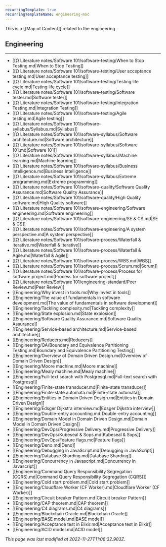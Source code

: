 ```yaml
---
recurringTemplate: true
recurringTemplateName: engineering-moc
---
```


This is a [[Map of Content]] related to the engineering.

## Engineering
---
- [[Ω Literature notes/Software 101/software-testing/When to Stop Testing.md|When to Stop Testing]]
- [[Ω Literature notes/Software 101/software-testing/User acceptance testing.md|User acceptance testing]]
- [[Ω Literature notes/Software 101/software-testing/Testing life cycle.md|Testing life cycle]]
- [[Ω Literature notes/Software 101/software-testing/Software tester.md|Software tester]]
- [[Ω Literature notes/Software 101/software-testing/Integration Testing.md|Integration Testing]]
- [[Ω Literature notes/Software 101/software-testing/Agile testing.md|Agile testing]]
- [[Ω Literature notes/Software 101/software-syllabus/Syllabus.md|Syllabus]]
- [[Ω Literature notes/Software 101/software-syllabus/Software architecture.md|Software architecture]]
- [[Ω Literature notes/Software 101/software-syllabus/Software 101.md|Software 101]]
- [[Ω Literature notes/Software 101/software-syllabus/Machine learning.md|Machine learning]]
- [[Ω Literature notes/Software 101/software-syllabus/Business Intelligence.md|Business Intelligence]]
- [[Ω Literature notes/Software 101/software-syllabus/Extreme programming.md|Extreme programming]]
- [[Ω Literature notes/Software 101/software-quality/Software Quality Assurance.md|Software Quality Assurance]]
- [[Ω Literature notes/Software 101/software-quality/High Quality software.md|High Quality software]]
- [[Ω Literature notes/Software 101/software-engineering/Software engineering.md|Software engineering]]
- [[Ω Literature notes/Software 101/software-engineering/SE & CS.md|SE & CS]]
- [[Ω Literature notes/Software 101/software-engineering/A system perspective.md|A system perspective]]
- [[Ω Literature notes/Software 101/software-process/Waterfall & Iterative.md|Waterfall & Iterative]]
- [[Ω Literature notes/Software 101/software-process/Waterfall & Agile.md|Waterfall & Agile]]
- [[Ω Literature notes/Software 101/software-process/WBS.md|WBS]]
- [[Ω Literature notes/Software 101/software-process/Scrum.md|Scrum]]
- [[Ω Literature notes/Software 101/software-process/Process for software project.md|Process for software project]]
- [[Ω Literature notes/Software 101/engineering-standard/Peer Review.md|Peer Review]]
- [[Engineering/Why invest in tools.md|Why invest in tools]]
- [[Engineering/The value of fundamentals in software development.md|The value of fundamentals in software development]]
- [[Engineering/Tackling complexity.md|Tackling complexity]]
- [[Engineering/State explosion.md|State explosion]]
- [[Engineering/Software Quality Assurance.md|Software Quality Assurance]]
- [[Engineering/Service-based architecture.md|Service-based architecture]]
- [[Engineering/Reducers.md|Reducers]]
- [[Engineering/QA/Boundary and Equivalence Partitioning Testing.md|Boundary and Equivalence Partitioning Testing]]
- [[Engineering/Overview of Domain Driven Design.md|Overview of Domain Driven Design]]
- [[Engineering/Moore machine.md|Moore machine]]
- [[Engineering/Mealy machine.md|Mealy machine]]
- [[Engineering/Full-text search with Postgresql.md|Full-text search with Postgresql]]
- [[Engineering/Finite-state transducer.md|Finite-state transducer]]
- [[Engineering/Finite-state automata.md|Finite-state automata]]
- [[Engineering/Entities in Domain Driven Design.md|Entities in Domain Driven Design]]
- [[Engineering/Edsger Dijkstra interview.md|Edsger Dijkstra interview]]
- [[Engineering/Double-entry accounting.md|Double-entry accounting]]
- [[Engineering/Domain Model in Domain Driven Design.md|Domain Model in Domain Driven Design]]
- [[Engineering/DevOps/Progressive Delivery.md|Progressive Delivery]]
- [[Engineering/DevOps/Kubeseal & Sops.md|Kubeseal & Sops]]
- [[Engineering/DevOps/Feature flags.md|Feature flags]]
- [[Engineering/Deno.md|Deno]]
- [[Engineering/Debugging in JavaScript.md|Debugging in JavaScript]]
- [[Engineering/Database Sharding.md|Database Sharding]]
- [[Engineering/Concurrency in Javascript.md|Concurrency in Javascript]]
- [[Engineering/Command Query Responsibility Segregation (CQRS).md|Command Query Responsibility Segregation (CQRS)]]
- [[Engineering/Cold start problem.md|Cold start problem]]
- [[Engineering/Cloudflare Worker (CF Worker).md|Cloudflare Worker (CF Worker)]]
- [[Engineering/Circuit breaker Pattern.md|Circuit breaker Pattern]]
- [[Engineering/CAP theorem.md|CAP theorem]]
- [[Engineering/C4 diagrams.md|C4 diagrams]]
- [[Engineering/Blockchain Oracle.md|Blockchain Oracle]]
- [[Engineering/BASE model.md|BASE model]]
- [[Engineering/Acceptance test in Elixir.md|Acceptance test in Elixir]]
- [[Engineering/ACID model.md|ACID model]]


*This page was last modified at 2022-11-27T11:06:32.903Z*.

